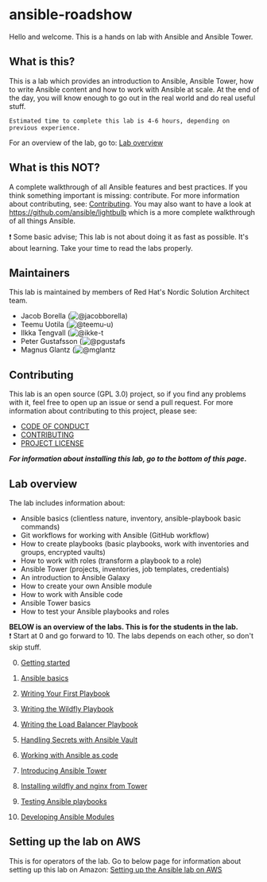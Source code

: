 # ansible-roadshow
Hello and welcome. This is a hands on lab with Ansible and Ansible Tower.

## What is this?
This is a lab which provides an introduction to Ansible, Ansible Tower, how to write Ansible content and how to work with Ansible at scale. At the end of the day, you will know enough to go out in the real world and do real useful stuff.

```
Estimated time to complete this lab is 4-6 hours, depending on previous experience.
```

For an overview of the lab, go to: [Lab overview](#lab-overview)

## What is this NOT?
A complete walkthrough of all Ansible features and best practices. If you think something important is missing: contribute. For more information about contributing, see: [Contributing](#contributing). You may also want to have a look at https://github.com/ansible/lightbulb which is a more complete walkthrough of all things Ansible.

:exclamation: Some basic advise; This lab is not about doing it as fast as possible. It's about learning. Take your time to read the labs properly.

## Maintainers
This lab is maintained by members of Red Hat's Nordic Solution Architect team.
* Jacob Borella (![@jacobborella](https://github.com/jacobborella))
* Teemu Uotila (![@teemu-u](https://github.com/teemu-u))
* Ilkka Tengvall (![@ikke-t](https://github.com/ikke-t)
* Peter Gustafsson (![@pgustafs](https://github.com/pgustafs)
* Magnus Glantz (![@mglantz](https://github.com/mglantz)

## Contributing
This lab is an open source (GPL 3.0) project, so if you find any problems with it, feel free to open up an issue or send a pull request. For more information about contributing to this project, please see:

* [CODE OF CONDUCT](CODE_OF_CONDUCT.md)
* [CONTRIBUTING](CONTRIBUTING.md)
* [PROJECT LICENSE](LICENSE.md)

**_For information about installing this lab, go to the bottom of this page_.**

## Lab overview

The lab includes information about:

* Ansible basics (clientless nature, inventory, ansible-playbook basic commands)
* Git workflows for working with Ansible (GitHub workflow)
* How to create playbooks (basic playbooks, work with inventories and groups, encrypted vaults)
* How to work with roles (transform a playbook to a role)
* Ansible Tower (projects, inventories, job templates, credentials)
* An introduction to Ansible Galaxy
* How to create your own Ansible module
* How to work with Ansible code
* Ansible Tower basics
* How to test your Ansible playbooks and roles

**BELOW is an overview of the labs. This is for the students in the lab.**\
:exclamation: Start at 0 and go forward to 10. The labs depends on each other, so don't skip stuff.

0. [Getting started](labs/lab-0/README.md)

1. [Ansible basics](labs/lab-1/README.md)

2. [Writing Your First Playbook](labs/lab-2/README.md)

3. [Writing the Wildfly Playbook](labs/lab-3/README.md)

4. [Writing the Load Balancer Playbook](labs/lab-4/README.md)

5. [Handling Secrets with Ansible Vault](labs/lab-5/README.md)

6. [Working with Ansible as code](labs/lab-6/README.md)

7. [Introducing Ansible Tower](labs/lab-7/README.md)

8. [Installing wildfly and nginx from Tower](labs/lab-8/README.md)

9. [Testing Ansible playbooks](labs/lab-9/README.md)

10. [Developing Ansible Modules](labs/lab-10/README.md)

## Setting up the lab on AWS
This is for operators of the lab. Go to below page for information about setting up this lab on Amazon:
[Setting up the Ansible lab on AWS](content/README.md)
